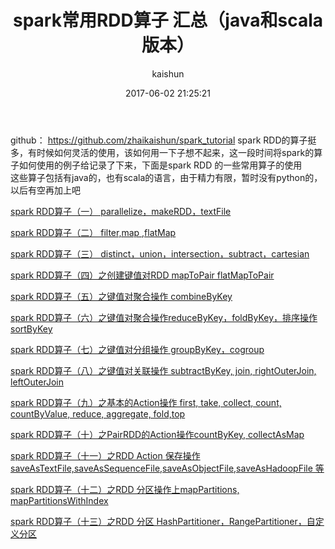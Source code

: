 ﻿---
title: spark常用RDD算子 汇总（java和scala版本） 
date: 2017-06-02 21:25:21
tags: [spark]
categories: [大数据,spark]
author: kaishun
id: 66
permalink: spark-rdd-tutorial
---

github： https://github.com/zhaikaishun/spark_tutorial
spark RDD的算子挺多，有时候如何灵活的使用，该如何用一下子想不起来，这一段时间将spark的算子如何使用的例子给记录了下来，下面是spark RDD 的一些常用算子的使用  
这些算子包括有java的，也有scala的语言，由于精力有限，暂时没有python的，以后有空再加上吧  
<!-- more -->
[spark RDD算子（一） parallelize，makeRDD，textFile](http://blog.csdn.net/t1dmzks/article/details/70189509)  
  
  
[spark RDD算子（二） filter,map ,flatMap](http://blog.csdn.net/t1dmzks/article/details/70198393)    
  
  
[spark RDD算子（三） distinct，union，intersection，subtract，cartesian](http://blog.csdn.net/t1dmzks/article/details/70198430)    
  
  
[spark RDD算子（四）之创建键值对RDD mapToPair flatMapToPair](http://blog.csdn.net/t1dmzks/article/details/70234272)  
  
  
[spark RDD算子（五）之键值对聚合操作 combineByKey](http://blog.csdn.net/t1dmzks/article/details/70249743)  
  
  
[spark RDD算子（六）之键值对聚合操作reduceByKey，foldByKey，排序操作sortByKey](http://blog.csdn.net/t1dmzks/article/details/70342732)    
  
  
[spark RDD算子（七）之键值对分组操作 groupByKey，cogroup](http://blog.csdn.net/t1dmzks/article/details/70549752)  
  
  
[spark RDD算子（八）之键值对关联操作 subtractByKey, join, rightOuterJoin, leftOuterJoin](http://blog.csdn.net/t1dmzks/article/details/70557249)    
  
  
[spark RDD算子（九）之基本的Action操作 first, take, collect, count, countByValue, reduce, aggregate, fold,top](http://blog.csdn.net/t1dmzks/article/details/70667011) 
  
  
[spark RDD算子（十）之PairRDD的Action操作countByKey, collectAsMap](http://blog.csdn.net/t1dmzks/article/details/70833185)    
  
  
[spark RDD算子（十一）之RDD Action 保存操作saveAsTextFile,saveAsSequenceFile,saveAsObjectFile,saveAsHadoopFile 等](http://blog.csdn.net/t1dmzks/article/details/71037850)   
  
  

[spark RDD算子（十二）之RDD 分区操作上mapPartitions, mapPartitionsWithIndex](http://blog.csdn.net/t1dmzks/article/details/71336119)    
  
  
[spark RDD算子（十三）之RDD 分区 HashPartitioner，RangePartitioner，自定义分区](http://blog.csdn.net/t1dmzks/article/details/71374418)